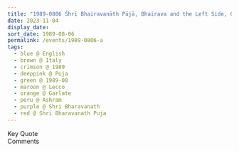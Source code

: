 ```yaml
---
title: "1989-0806 Śhrī Bhairavanāth Pūjā, Bhairava and the Left Side, Garden, Āśhram, Garlate (40 kms E of Como), Lecco, Italy"
date: 2023-11-04
display_date: 
sort_date: 1989-08-06
permalink: /events/1989-0806-a
tags:
  - blue @ English
  - brown @ Italy
  - crimson @ 1989
  - deeppink @ Puja
  - green @ 1989-08
  - maroon @ Lecco
  - orange @ Garlate
  - peru @ Ashram
  - purple @ Shri Bharavanath
  - red @ Shri Bharavanath Puja
---
```


<wave-list>
  <list-title color="green" width="75">Key Quote</list-title>
  <list-item color="BlanchedAlmond"  width="200"></list-item>
  <list-item color="Lavender"></list-item>
  <list-item color="BlanchedAlmond"></list-item>
</wave-list>

<br>

<wave-list>
  <list-title color="green" width="75">Comments</list-title>
  <list-item color="BlanchedAlmond"  width="200"></list-item>
  <list-item color="Lavender"></list-item>
  <list-item color="BlanchedAlmond"></list-item>
</wave-list>